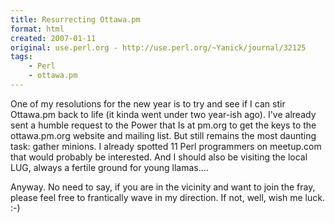 ```yaml
---
title: Resurrecting Ottawa.pm
format: html
created: 2007-01-11
original: use.perl.org - http://use.perl.org/~Yanick/journal/32125
tags:
    - Perl
    - ottawa.pm
---
```


<p>One of my resolutions for the new year is to try and
see if I can stir Ottawa.pm back to life (it kinda went
under two year-ish ago). I've already sent a humble request
to the Power that Is at pm.org to get the keys to
the ottawa.pm.org website and mailing list. But still remains
the most daunting task: gather minions. I already spotted 11
Perl programmers on meetup.com that would probably be interested.
And I should also be visiting the local LUG, always a fertile ground
for young llamas....
</p><p>
Anyway. No need to say, if you are in the vicinity and want to join
the fray, please feel free to frantically wave in my direction.
If not, well, wish me luck. :-)</p>
